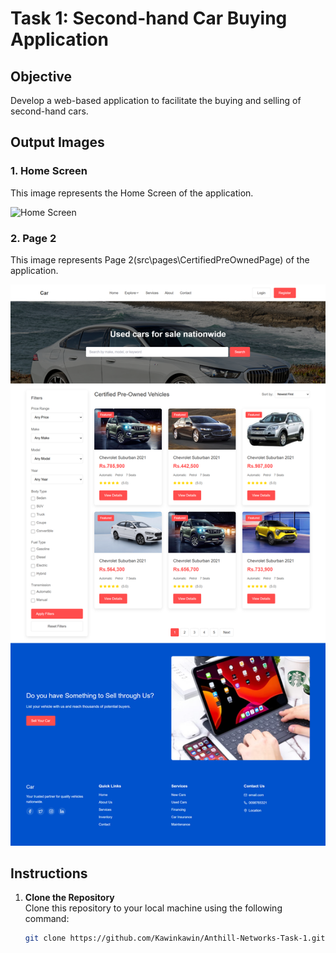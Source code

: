 # Task 1: Second-hand Car Buying Application

## Objective
Develop a web-based application to facilitate the buying and selling of second-hand cars.



## Output Images

### 1. Home Screen
This image represents the Home Screen of the application.

![Home Screen](https://github.com/Kawinkawin/Anthill-Networks-Task-1/blob/main/HOME_img.png)

### 2. Page 2
This image represents Page 2(src\pages\CertifiedPreOwnedPage) of the application.

![Page 2](https://github.com/Kawinkawin/Anthill-Networks-Task-1/blob/main/page_2.png)

## Instructions

1. **Clone the Repository**  
   Clone this repository to your local machine using the following command:
   ```bash
   git clone https://github.com/Kawinkawin/Anthill-Networks-Task-1.git
